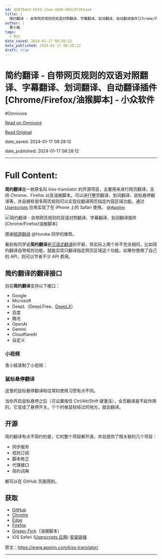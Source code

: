 ```yaml
---
id: 42870ae2-b55d-11ee-abd6-0b5c97161aa4
title: |
  简约翻译 - 自带网页规则的双语对照翻译、字幕翻译、划词翻译、自动翻译插件[Chrome/Firefox/油猴脚本] - 小众软件
author: |
  青小蛙
tags:
  - RSS
date_saved: 2024-01-17 08:28:12
date_published: 2024-01-17 08:28:12
draft: true
---
```


# 简约翻译 - 自带网页规则的双语对照翻译、字幕翻译、划词翻译、自动翻译插件[Chrome/Firefox/油猴脚本] - 小众软件
#Omnivore

[Read on Omnivore](https://omnivore.app/me/chrome-firefox-18d1873dcb1)

[Read Original](https://www.appinn.com/kiss-translator/)

date_saved: 2024-01-17 08:28:12

date_published: 2024-01-17 08:28:12

--- 

# Full Content: 

**简约翻译**是一款原名叫 kiss-translator 的开源项目，主要用来进行网页翻译。支持 Chrome、Firefox 以及油猴脚本。可以进行整页翻译、划词翻译、鼠标悬停翻译等，并且拥有很多网页规则可以实现仅翻译网页指定内容区域功能。通过 [Userscripts](https://www.appinn.com/userscripts-for-safari/) 应用实现了在 iPhone 上的 Safari 使用。 @[Appinn](https://www.appinn.com/kiss-translator/)

![简约翻译 - 自带网页规则的双语对照翻译、字幕翻译、划词翻译插件[Chrome/Firefox/油猴脚本]](https://proxy-prod.omnivore-image-cache.app/1608x700,smm016qmUxAn2h61kcieNAYP8HU1Zo5X71IUERb6_lnY/https://www.appinn.com/wp-content/uploads/2024/01/Appinn-feature-images-49.jpg "简约翻译 - 自带网页规则的双语对照翻译、字幕翻译、划词翻译、自动翻译插件[Chrome/Firefox/油猴脚本] 1")

感谢[频道群组](https://t.me/appinnfeed) @Huruka 同学的推荐。

看到有同学说**简约翻译**是[沉浸式翻译](https://www.appinn.com/immersive-translate/)的平替，但实际上两个并不完全相同，比如简约翻译自带规则功能，就能实现只翻译指定网页区域这个功能，如果你使用了自己的 API，则可以节省不少 API 费用。

## **简约翻译**的翻译接口

目前**简约翻译**支持以下接口：

* Google
* Microsoft
* DeepL（DeepLFree、[DeepLX](https://www.appinn.com/deeplx/)）
* 百度
* 腾讯
* OpenAI
* Gemini
* CloudflareAI
* 自定义

### 小视频

青小蛙录制了小视频：

### 鼠标悬停翻译

这里的鼠标悬停翻译和往常的使用习惯有点不同。

当你开启鼠标悬停之后（可设置按住 Ctrl/Alt/Shift 键激活），全页翻译是不起作用的，它变成了悬停开关。个个时候鼠标经过的地方，就会翻译。

## 开源

简约翻译有点不简约的是，它的整个项目都开源，并且提供了相关联的几个项目：

* 同步服务
* 规则订阅
* 脚本修正
* 代理接口
* 简约词典

都可以在 GitHub 页面得到。

## 获取

* [GitHub](https://github.com/fishjar/kiss-translator)
* [Chrome](https://chrome.google.com/webstore/detail/kiss-translator/bdiifdefkgmcblbcghdlonllpjhhjgof?hl=zh-CN)
* [Edge](https://microsoftedge.microsoft.com/addons/detail/%E7%AE%80%E7%BA%A6%E7%BF%BB%E8%AF%91/jemckldkclkinpjighnoilpbldbdmmlh?hl=zh-CN)
* [Firefox](https://addons.mozilla.org/zh-CN/firefox/addon/kiss-translator/)
* [Greasy Fork](https://greasyfork.org/zh-CN/scripts/472840-kiss-translator)（油猴脚本）
* iOS Safari ([Userscripts 应用](https://www.appinn.com/userscripts-for-safari/)) [安装链接](https://fishjar.github.io/kiss-translator/kiss-translator-ios-safari.user.js)[](https://github.com/fishjar/kiss-translator?tab=readme-ov-file#%E5%85%B3%E8%81%94%E9%A1%B9%E7%9B%AE)

原文：https://www.appinn.com/kiss-translator/

---

